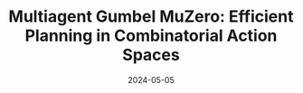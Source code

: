 ---
layout: post
title: "Multiagent Gumbel MuZero: Efficient Planning in Combinatorial Action Spaces"
date: 2024-05-05
auth: "Xiaotian Hao"
internal: true
contain_poster: true
poster: /assets/image/research/MA-MuZero.jpg
excerpt: "To address the challenge of the exponential growth of the joint action space and the resulting exponential increase in search space, this paper extends the AlphaZero and MuZero algorithms to more complex multi-agent Markov decision processes, proposing two algorithms, Multiagent Gumbel AlphaZero and Multiagent Gumbel MuZero. These algorithms are based on resettable environment simulators and multi-agent world models constructed by neural networks, enabling efficient search and decision-making. An efficient without-replacement top-$k$ sampling algorithm is proposed for exponential action space, along with a high-quality policy improvement operator adapted to it, reducing the complexity and computational burden of Monte Carlo tree search while enhancing exploration capabilities. Besides, we propose a Centralized Planning with Decentralized Execution (CPDE) paradigm which uses centralized planning to accelerate policy learning while enabling decentralized execution for deployment. The algorithms achieve the best performance in testing environments such as StarCraft compared to model-free multi-agent reinforcement learning algorithms, with a 10-fold increase in learning sample efficiency while maintaining win rates."
links:
  - name: PDF
    icon: picture_as_pdf
    link: https://ojs.aaai.org/index.php/AAAI/article/view/29121/30120
  - name: Code
    icon: github
    link: https://github.com/tjuHaoXiaotian/MA-MuZero
---